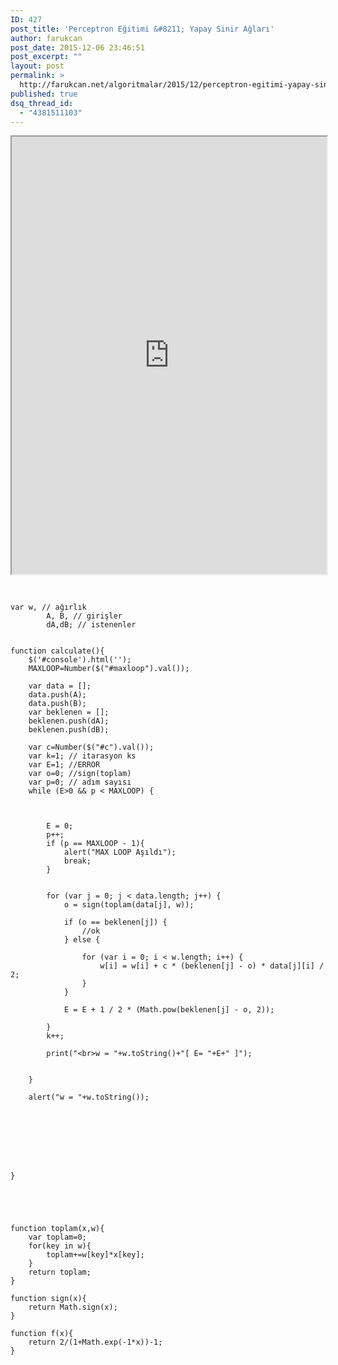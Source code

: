 ```yaml
---
ID: 427
post_title: 'Perceptron Eğitimi &#8211; Yapay Sinir Ağları'
author: farukcan
post_date: 2015-12-06 23:46:51
post_excerpt: ""
layout: post
permalink: >
  http://farukcan.net/algoritmalar/2015/12/perceptron-egitimi-yapay-sinir-aglari/
published: true
dsq_thread_id:
  - "4381511103"
---
```

<iframe src="http://farukcan.net/examples/ysa.html" width="100%" height="700"></iframe>
<pre lang="javascript">


    var w, // ağırlık
            A, B, // girişler
            dA,dB; // istenenler


    function calculate(){
        $('#console').html('');
        MAXLOOP=Number($("#maxloop").val());

        var data = [];
        data.push(A);
        data.push(B);
        var beklenen = [];
        beklenen.push(dA);
        beklenen.push(dB);

        var c=Number($("#c").val());
        var k=1; // itarasyon ks
        var E=1; //ERROR
        var o=0; //sign(toplam)
        var p=0; // adım sayısı
        while (E>0 && p < MAXLOOP) {



            E = 0;
            p++;
            if (p == MAXLOOP - 1){
                alert("MAX LOOP Aşıldı");
                break;
            }


            for (var j = 0; j < data.length; j++) {
                o = sign(toplam(data[j], w));

                if (o == beklenen[j]) {
                    //ok
                } else {

                    for (var i = 0; i < w.length; i++) {
                        w[i] = w[i] + c * (beklenen[j] - o) * data[j][i] / 2;
                    }
                }

                E = E + 1 / 2 * (Math.pow(beklenen[j] - o, 2));

            }
            k++;

            print("<br>w = "+w.toString()+"[ E= "+E+" ]");


        }

        alert("w = "+w.toString());








    }





    function toplam(x,w){
        var toplam=0;
        for(key in w){
            toplam+=w[key]*x[key];
        }
        return toplam;
    }

    function sign(x){
        return Math.sign(x);
    }

    function f(x){
        return 2/(1+Math.exp(-1*x))-1;
    }


</pre>